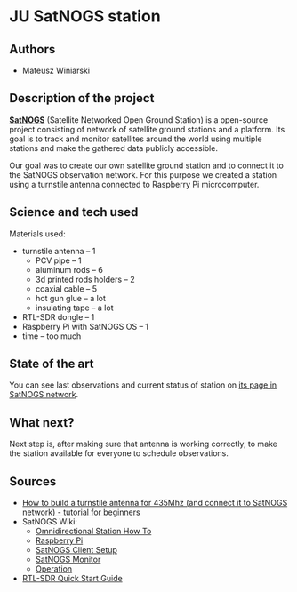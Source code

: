 # JU SatNOGS station

## Authors

- Mateusz Winiarski

## Description of the project

[**SatNOGS**](https://satnogs.org) (Satellite Networked Open Ground Station) is a open-source project consisting of network of satellite ground stations and a platform. Its goal is to track and monitor satellites around the world using multiple stations and make the gathered data publicly accessible.

Our goal was to create our own satellite ground station and to connect it to the SatNOGS observation network. For this purpose we created a station using a turnstile antenna connected to Raspberry Pi microcomputer.

## Science and tech used

Materials used:

- turnstile antenna – 1
  - PCV pipe – 1
  - aluminum rods – 6
  - 3d printed rods holders – 2
  - coaxial cable – 5
  - hot gun glue – a lot
  - insulating tape – a lot
- RTL-SDR dongle – 1
- Raspberry Pi with SatNOGS OS – 1
- time – too much

## State of the art

You can see last observations and current status of station on [its page in SatNOGS network](https://network.satnogs.org/stations/2909/).

## What next?

Next step is, after making sure that antenna is working correctly, to make the station available for everyone to schedule observations.

## Sources

<!--- [Writing on GitHub]( https://docs.github.com/en/get-started/writing-on-github )-->
- [How to build a turnstile antenna for 435Mhz (and connect it to SatNOGS network) - tutorial for beginners](https://alicja.space/blog/how-to-build-turnstile-antenna/)
- SatNOGS Wiki:
  - [Omnidirectional Station How To](https://wiki.satnogs.org/Omnidirectional_Station_How_To)
  - [Raspberry Pi](https://wiki.satnogs.org/Raspberry_Pi)
  - [SatNOGS Client Setup](https://wiki.satnogs.org/SatNOGS_Client_Setup)
  - [SatNOGS Monitor](https://wiki.satnogs.org/SatNOGS_Monitor)
  - [Operation](https://wiki.satnogs.org/Operation)
- [RTL-SDR Quick Start Guide](https://www.rtl-sdr.com/rtl-sdr-quick-start-guide/)
